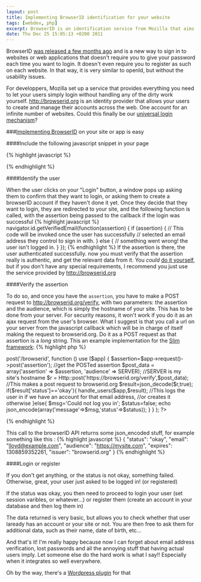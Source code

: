 ```yaml
---
layout: post
title: Implementing BrowserID identification for your website
tags: [webdev, php]
excerpt: BrowserID is an identification service from Mozilla that aims to remove the need for accounts at each website we visit. I explain how to implement it on your site
date: Thu Dec 25 15:05:13 +0200 2011
---
```



BrowserID [was released a few months ago](http://identity.mozilla.com/post/7616727542/introducing-browserid-a-better-way-to-sign-in) and is a new way to sign in to websites or web applications that doesn't require you to give your password each time you want to login. It doesn't even require you to register as such on each website. In that way, it is very similar to openId, but without the usability issues.

For developpers, Mozilla set up a service that provides everything you need to let your users simply login without handling any of the dirty work yourself. http://browserid.org is an identity provider that allows your users to create and manage their accounts across the web. One account for an infinite number of websites. Could this finally be our [universal login mechanism](http://www.codinghorror.com/blog/2010/11/your-internet-drivers-license.html)?

###[Implementing BrowserID](https://github.com/mozilla/browserid/wiki/How-to-Use-BrowserID-on-Your-Site) on your site or app is easy

####Include the following javascript snippet in your page

{% highlight javascript %}
<script src="https://browserid.org/include.js" type="text/javascript"></script>
{% endhighlight %}

####Identify the user

When the user clicks on your "Login" button, a window pops up asking them to confirm that they want to login, or asking them to create a browserID account if they haven't done it yet. Once they decide that they want to login, they are redirected to your site, and the following function is called, with the assertion being passed to the callback if the login was successful
{% highlight javascript %}
navigator.id.getVerifiedEmail(function(assertion) {
    if (assertion) {
        // This code will be invoked once the user has successfully
        // selected an email address they control to sign in with.
    } else {
        // something went wrong!  the user isn't logged in.
    }
});
{% endhighlight %}
If the assertion is there, the user authenticated successfully. now you must verify that the assertion really is authentic, and get the relevant data from it. You *could* [do it yourself](https://wiki.mozilla.org/Identity/Verified_Email_Protocol/Latest), but if you don't have any special requirements, I recommend you just use the service provided by http://browserid.org

####Verify the assertion

To do so, and once you have the `assertion`, you have to make a POST request to http://browserid.org/verify, with two parameters: the assertion and the audience, which is simply the hostname of your site. This has to be done from your server. For security reasons, it won't work if you do it as an ajax request from the user's browser. What I suggest is that you call a url on your server from the javascript callback which will be in charge of itself making the request to browserid.org. Do it as a POST request as that assertion is a *long* string. This an example implementation for the [Slim framework](http://www.slimframework.com/):
{% highlight php %}
<?php
$app->post('/browserid', function () use ($app) {

        $assertion=$app->request()->post('assertion');
        //get the POSTed assertion
        $post_data = array('assertion' => $assertion, 'audience' => SERVER);
        //SERVER is my site's hostname
        $r = Http::post('https://browserid.org/verify',$post_data);
        //This makes a post request to browserid.org
        $result=json_decode($r,true);

        if($result['status']=='okay'){
            handle_users($app,$result);
            //This logs the user in if we have an account for that email address,
            //or creates it otherwise
        }else{
            $msg='Could not log you in';
            $status=false;
            echo json_encode(array('message'=>$msg,'status'=>$status));
        }


    }
);
?>
{% endhighlight %}

This call to the browserID API returns some json_encoded stuff, for example something like this :
{% highlight javascript %}
{
    "status": "okay",
    "email": "lloyd@example.com",
    "audience": "https://mysite.com",
    "expires": 1308859352261,
    "issuer": "browserid.org"
}
{% endhighlight %}

####Login or register

If you don't get anything, or the status is not okay, something failed. Otherwise, great, your user just asked to be logged in! (or registered)

If the status was okay, you then need to proceed to login your user (set session varibles, or whatever...) or register them (create an account in your database and then log them in)

The data returned is very basic, but allows you to check whether that user laready has an account or your site or not. You are then free to ask them for additional data, such as their name, date of birth, etc...

And that's it! I'm really happy because now I can forget about email address verification, lost passwords and all the annoying stuff that having actual users imply. Let someone else do the hard work is what I say!! Especially when it integrates so well everywhere.

Oh by the way, there's a [Wordpress plugin](http://wordpress.org/extend/plugins/browserid/) for that